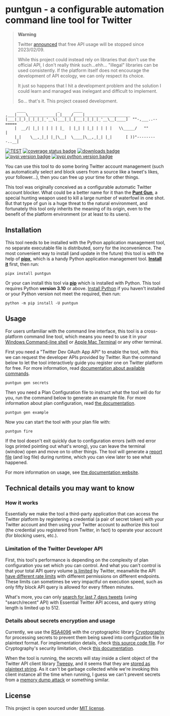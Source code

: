 # puntgun - a configurable automation command line tool for Twitter

> **Warning**
> 
> Twitter [announced](https://twitter.com/TwitterDev/status/1621026986784337922) that free API usage will be stopped since 2023/02/09.
> 
> While this project could instead rely on libraries that don't use the official API,
> I don't really think such...ehh... "illegal" libraries can be used consistently.
> If the platform itself does not encourage the development of API ecology, we can only respect its choice.
> 
> It just so happens that I hit a development problem and the solution I could learn and managed was inelegant and difficult to implement.
>
> So... that's it. This project ceased development.

```text
     ____              _      ____
,___|____\____________|_|____/____|____________________
|___|_|_)_|_|_|_|_'__\|___|_|_|___|_|_|_|_'__\__[____]  ""-,___..--=====
    |  __/| |_| | | | | |_  | |_| | |_| | | | |   \\_____/   ""        |
    |_|    \__,_|_| |_|\__|  \____|\__,_|_| |_|      [ ))"---------..__|
```

[![TEST](https://github.com/boholder/puntgun/actions/workflows/test.yml/badge.svg)](https://github.com/boholder/puntgun/actions/workflows/test.yml)
[![coverage status badge](https://coveralls.io/repos/github/boholder/puntgun/badge.svg?branch=main)](https://coveralls.io/github/boholder/puntgun?branch=main)
[![downloads badge](https://img.shields.io/pypi/dm/puntgun)](https://pypi.org/project/puntgun/)
[![pypi version badge](https://img.shields.io/pypi/v/puntgun)](https://pypi.org/project/puntgun/)
[![pypi python version badge](https://img.shields.io/pypi/pyversions/puntgun)](https://pypi.org/project/puntgun/)

You can use this tool to do some boring Twitter account management
(such as automatically select and block users from a source like a tweet's likes, your follower...),
then you can free up your time for other things.

This tool was originally conceived as a configurable automatic Twitter account blocker.
What could be a better name for it than the [**Punt Gun**](https://en.wikipedia.org/wiki/Punt_gun),
a special hunting weapon used to kill a large number of waterfowl in one shot.
But that type of gun is a huge threat to the natural environment,
and fortunately this tool only inherits the meaning of its origin,
even to the benefit of the platform environment (or at least to its users).

## Installation

This tool needs to be installed with the Python application management tool, no separate executable file is distributed, sorry for the inconvenience.
The most convenient way to install (and update in the future) this tool is with the help of [**pipx**](https://github.com/pypa/pipx),
which is a handy Python application management tool. [**Install it**](https://pypa.github.io/pipx/#install-pipx) first, then run:

```shell
pipx install puntgun
```

Or your can install this tool via [**pip**](https://pip.pypa.io/en/stable/user_guide/#installing-packages) which is installed with Python.
This tool requires Python **version 3.10** or above.
[Install Python](https://www.python.org/downloads/) if you haven't installed or your Python version not meet the required, then run:

```shell
python -m pip install -U puntgun
```

## Usage

For users unfamiliar with the command line interface, this tool is a cross-platform command line tool,
which means you need to use it in your [Windows Command-line shell](https://docs.microsoft.com/en-us/windows-server/administration/windows-commands/windows-commands#command-line-shells)
or [Apple Mac Terminal](https://support.apple.com/guide/terminal/execute-commands-and-run-tools-apdb66b5242-0d18-49fc-9c47-a2498b7c91d5/mac)
or any other terminal.

First you need a "Twitter Dev OAuth App API" to enable the tool, with this we can request the developer APIs provided by Twitter.
Run the command below to let the tool interactively guide you register one on Twitter platform for free.
For more information, read [documentation about available commands](https://boholder.github.io/puntgun/dev//usage/commands).

```shell
puntgun gen secrets
```

Then you need a Plan Configuration file to instruct what the tool will do for you, run the command below to generate an example file.
For more information about plan configuration, read [the documentation](https://boholder.github.io/puntgun/dev//configuration/plan-configuration).

```shell
puntgun gen example
```

Now you can start the tool with your plan file with:

```shell
puntgun fire
```

If the tool doesn't exit quickly due to configuration errors (with red error logs printed pointing out what's wrong),
you can leave the terminal (window) open and move on to other things.
The tool will generate a [report file](https://boholder.github.io/puntgun/dev//usage/report-file) (and log file) during runtime,
which you can view later to see what happened.

For more information on usage, see [the documentation website](https://boholder.github.io/puntgun/dev/).

## Technical details you may want to know

### How it works

Essentially we make the tool a third-party application
that can access the Twitter platform by registering a credential (a pair of secret token)
with your Twitter account and then using your Twitter account to authorize this tool
(the credential you registered from Twitter, in fact) to operate your account
(for blocking users, etc.).

### Limitation of the Twitter Developer API

First, this tool's performance is depending on the complexity of plan configuration you set which you can control.
And what you can't control is that your total API query volume [is limited](https://developer.twitter.com/en/docs/twitter-api/getting-started/about-twitter-api) by Twitter,
meanwhile the API [have different rate limits](https://developer.twitter.com/en/docs/twitter-api/rate-limits) with different permissions on different endpoints.
These limits can sometimes be very impactful on execution speed, such as only fifty block API query is allowed for every fifteen minutes.

What's more, you can only [search for last 7 days tweets](https://developer.twitter.com/en/docs/twitter-api/tweets/search/introduction)
(using "search/recent" API) with Essential Twitter API access, and query string length is limited up to 512.

### Details about secrets encryption and usage

Currently, we use the [RSA4096](https://en.wikipedia.org/wiki/RSA_(cryptosystem)) with
the cryptographic library [Cryptography](https://github.com/pyca/cryptography/)
for processing secrets to prevent them being saved into configuration file in plaintext format.
For implementation details, check [this source code file](https://github.com/boholder/puntgun/tree/main/puntgun/conf/encrypto.py).
For Cryptography's security limitation, check [this documentation](https://cryptography.io/en/latest/limitations/).

When the tool is running, the secrets will stay inside a client object of the Twitter API client library [Tweepy](https://docs.tweepy.org),
and it seems that they are [stored as plaintext string](https://github.com/tweepy/tweepy/blob/master/tweepy/client.py#L48).
As it can't be garbage collected while we're invoking this client instance all the time when running,
I guess we can't prevent secrets from a [memory dump attack](https://en.wikipedia.org/wiki/Cold_boot_attack) or something similar.

## License

This project is open sourced under [MIT license](https://github.com/boholder/puntgun/blob/main/LICENSE).
